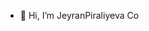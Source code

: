 - 👋 Hi, I’m JeyranPiraliyeva Co


<!---
JeyranPirCo/JeyranPirCo is a ✨ special ✨ repository because its `README.md` (this file) appears on your GitHub profile.
You can click the Preview link to take a look at your changes.
--->

